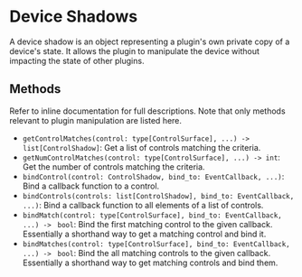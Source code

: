 
# Device Shadows

A device shadow is an object representing a plugin's own private copy of a 
device's state. It allows the plugin to manipulate the device without impacting
the state of other plugins.

## Methods

Refer to inline documentation for full descriptions. Note that only methods
relevant to plugin manipulation are listed here.

* `getControlMatches(control: type[ControlSurface], ...) -> list[ControlShadow]`: 
  Get a list of controls matching the criteria.
* `getNumControlMatches(control: type[ControlSurface], ...) -> int`: Get the
  number of controls matching the criteria.
* `bindControl(control: ControlShadow, bind_to: EventCallback, ...)`: Bind a
  callback function to a control.
* `bindControls(controls: list[ControlShadow], bind_to: EventCallback, ...)`:
  Bind a callback function to all elements of a list of controls.
* `bindMatch(control: type[ControlSurface], bind_to: EventCallback, ...) -> `
  `bool`: Bind the first matching control to the given callback. Essentially a
  shorthand way to get a matching control and bind it.
* `bindMatches(control: type[ControlSurface], bind_to: EventCallback, ...) -> `
  `bool`: Bind the all matching controls to the given callback. Essentially a
  shorthand way to get matching controls and bind them.
